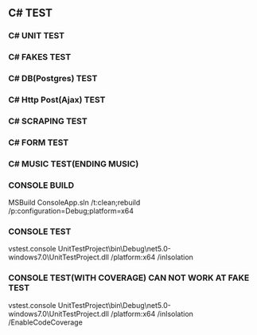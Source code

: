 ## C# TEST

### C# UNIT TEST

### C# FAKES TEST

### C# DB(Postgres) TEST

### C# Http Post(Ajax) TEST

### C# SCRAPING TEST

### C# FORM TEST

### C# MUSIC TEST(ENDING MUSIC)

### CONSOLE BUILD
MSBuild ConsoleApp.sln /t:clean;rebuild /p:configuration=Debug;platform=x64

### CONSOLE TEST
vstest.console UnitTestProject\bin\Debug\net5.0-windows7.0\UnitTestProject.dll /platform:x64 /inIsolation

### CONSOLE TEST(WITH COVERAGE) CAN NOT WORK AT FAKE TEST
vstest.console UnitTestProject\bin\Debug\net5.0-windows7.0\UnitTestProject.dll /platform:x64 /inIsolation /EnableCodeCoverage